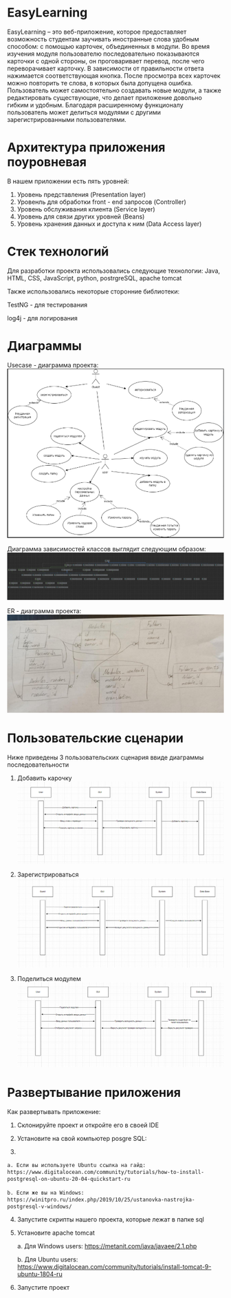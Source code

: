 # EasyLearning
EasyLearning – это веб-приложение, которое предоставляет возможность студентам заучивать иностранные слова удобным способом: с помощью карточек, объединенных в модули.
Во время изучения модуля пользователю последовательно показываются карточки с одной стороны, он проговаривает перевод, после чего переворачивает карточку. В зависимости
от правильности ответа нажимается соответствующая кнопка. После просмотра всех карточек можно повторить те слова, в которых была допущена ошибка. Пользователь может 
самостоятельно создавать новые модули, а также редактировать существующие, что делает приложение довольно гибким и удобным. Благодаря расширенному функционалу пользователь 
может делиться модулями с другими зарегистрированными пользователями.

# Архитектура приложения поуровневая

В нашем приложении есть пять уровней:
1. Уровень представления (Presentation layer)
2. Уровенль для обработки front - end запросов (Controller)
3. Уровень обслуживания клиента (Service layer)
4. Уровень для связи других уровней (Beans)
5. Уровень хранения данных и доступа к ним (Data Access layer)

# Стек технологий

Для разработки проекта использовались следующие технологии:
Java, HTML, CSS, JavaScript, python, postrgreSQL, apache tomcat

Также использовались некоторые сторонние библиотеки:

TestNG - для тестирования

log4j - для логирования

# Диаграммы

Usecase - диаграмма проекта:
![](/docs/img/usecase.png)

Диаграмма зависимостей классов выглядит следующим образом:
![](/docs/img/classes_diagram.png)


ER - диаграмма проекта:
![](/docs/img/er_diagram.jpg)

# Пользовательские сценарии

Ниже приведены 3 пользовательских сценария ввиде диаграммы последовательности

1. Добавить карочку
![](/docs/img/add_card_scenario.png)

2. Зарегистрироваться
![](/docs/img/registration_scenario.png)

3. Поделиться модулем
![](/docs/img/share_module_scenario.png)

# Развертывание приложения

Как развертывать приложение:
1. Склонируйте проект и откройте его в своей IDE
2. Установите на свой компьютер posgre SQL:
    
3. 

    a. Если вы используете Ubuntu ссылка на гайд: https://www.digitalocean.com/community/tutorials/how-to-install-postgresql-on-ubuntu-20-04-quickstart-ru
    
    b. Если же вы на Windows: https://winitpro.ru/index.php/2019/10/25/ustanovka-nastrojka-postgresql-v-windows/
4. Запустите скрипты нашего проекта, которые лежат в папке sql
5. Установите apache tomcat
    
    a. Для Windows users: https://metanit.com/java/javaee/2.1.php

    b. Для Ubuntu users: https://www.digitalocean.com/community/tutorials/install-tomcat-9-ubuntu-1804-ru

6. Запустите проект




